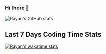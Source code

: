 ### Hi there 👋

<!--
**mengrayan/mengrayan** is a ✨ _special_ ✨ repository because its `README.md` (this file) appears on your GitHub profile.

Here are some ideas to get you started:

- 🔭 I’m currently working on ...
- 🌱 I’m currently learning ...
- 👯 I’m looking to collaborate on ...
- 🤔 I’m looking for help with ...
- 💬 Ask me about ...
- 📫 How to reach me: ...
- 😄 Pronouns: ...
- ⚡ Fun fact: ...
-->

![Rayan's GitHub stats](https://github-readme-stats.vercel.app/api?username=rayan749&show_icons=true&theme=dracula)


## Last 7 Days Coding Time Stats
[![Rayan's wakatime stats](https://github-readme-stats.vercel.app/api/wakatime?username=@Rayan)](https://github.com/anuraghazra/github-readme-stats)
